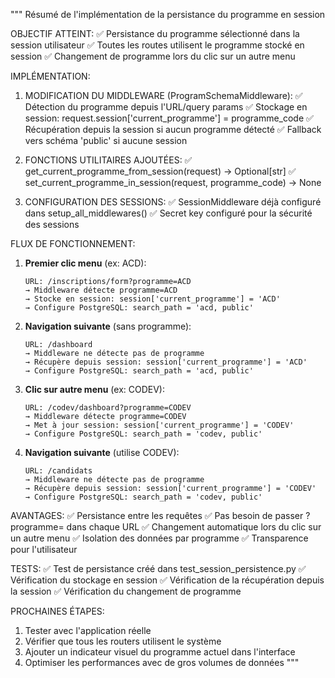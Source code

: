 """
Résumé de l'implémentation de la persistance du programme en session

OBJECTIF ATTEINT:
✅ Persistance du programme sélectionné dans la session utilisateur
✅ Toutes les routes utilisent le programme stocké en session
✅ Changement de programme lors du clic sur un autre menu

IMPLÉMENTATION:

1. MODIFICATION DU MIDDLEWARE (ProgramSchemaMiddleware):
   ✅ Détection du programme depuis l'URL/query params
   ✅ Stockage en session: request.session['current_programme'] = programme_code
   ✅ Récupération depuis la session si aucun programme détecté
   ✅ Fallback vers schéma 'public' si aucune session

2. FONCTIONS UTILITAIRES AJOUTÉES:
   ✅ get_current_programme_from_session(request) -> Optional[str]
   ✅ set_current_programme_in_session(request, programme_code) -> None

3. CONFIGURATION DES SESSIONS:
   ✅ SessionMiddleware déjà configuré dans setup_all_middlewares()
   ✅ Secret key configuré pour la sécurité des sessions

FLUX DE FONCTIONNEMENT:

1. **Premier clic menu** (ex: ACD):
   ```
   URL: /inscriptions/form?programme=ACD
   → Middleware détecte programme=ACD
   → Stocke en session: session['current_programme'] = 'ACD'
   → Configure PostgreSQL: search_path = 'acd, public'
   ```

2. **Navigation suivante** (sans programme):
   ```
   URL: /dashboard
   → Middleware ne détecte pas de programme
   → Récupère depuis session: session['current_programme'] = 'ACD'
   → Configure PostgreSQL: search_path = 'acd, public'
   ```

3. **Clic sur autre menu** (ex: CODEV):
   ```
   URL: /codev/dashboard?programme=CODEV
   → Middleware détecte programme=CODEV
   → Met à jour session: session['current_programme'] = 'CODEV'
   → Configure PostgreSQL: search_path = 'codev, public'
   ```

4. **Navigation suivante** (utilise CODEV):
   ```
   URL: /candidats
   → Middleware ne détecte pas de programme
   → Récupère depuis session: session['current_programme'] = 'CODEV'
   → Configure PostgreSQL: search_path = 'codev, public'
   ```

AVANTAGES:
✅ Persistance entre les requêtes
✅ Pas besoin de passer ?programme= dans chaque URL
✅ Changement automatique lors du clic sur un autre menu
✅ Isolation des données par programme
✅ Transparence pour l'utilisateur

TESTS:
✅ Test de persistance créé dans test_session_persistence.py
✅ Vérification du stockage en session
✅ Vérification de la récupération depuis la session
✅ Vérification du changement de programme

PROCHAINES ÉTAPES:
1. Tester avec l'application réelle
2. Vérifier que tous les routers utilisent le système
3. Ajouter un indicateur visuel du programme actuel dans l'interface
4. Optimiser les performances avec de gros volumes de données
"""

